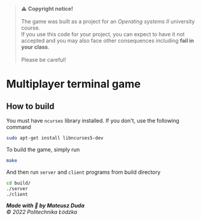 > :warning: **Copyright notice!**<br><br>The game was built as a project for an *Operating systems II* university course.<br>If you use this code for your project, you can expect to have it not accepted and you may also face other consequences including **fail in your class**.<br><br>Please be careful!




# Multiplayer terminal game

## How to build

You must have `ncurses` library installed. If you don't, use the following command
```sh
sudo apt-get install libncurses5-dev
```

To build the game, simply run
```sh
make
```

And then run `server` and `client` programs from build directory

```sh
cd build/
./server
./client
```

***Made with :purple_heart: by Mateusz Duda***<br>
*:copyright: 2022 Politechnika Łódzka*